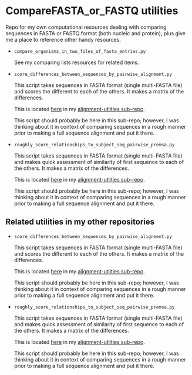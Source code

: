 CompareFASTA_or_FASTQ utilities
===============================

Repo for my own computational resources dealing with comparing sequences in FASTA or FASTQ format (both nucleic and protein), plus give me a place to reference other handy resources.

- `compare_organisms_in_two_files_of_fasta_entries.py`

  See my comparing lists resources for related items.
  
- `score_differences_between_sequences_by_pairwise_alignment.py`

  This script takes sequences in FASTA format (single multi-FASTA file) and scores the different to each of the others. It makes a matrix of the differences.

  This is located [here](https://github.com/fomightez/sequencework/tree/master/alignment-utilities) in my [alignment-utlities sub-repo](https://github.com/fomightez/sequencework/tree/master/alignment-utilities).

  This script should probably be here in this sub-repo; however, I was thinking about it in context of comparing sequences in a rough manner prior to making a full sequence alignment and put it there.

- `roughly_score_relationships_to_subject_seq_pairwise_premsa.py`

  This script takes sequences in FASTA format (single multi-FASTA file) and makes quick assessment of similarity of first sequence to each of the others. It makes a matrix of the differences.

  This is located [here](https://github.com/fomightez/sequencework/tree/master/alignment-utilities) in my [alignment-utlities sub-repo](https://github.com/fomightez/sequencework/tree/master/alignment-utilities).

  This script should probably be here in this sub-repo; however, I was thinking about it in context of comparing sequences in a rough manner prior to making a full sequence alignment and put it there.


Related utilities in my other repositories
------------------------------------------
- `score_differences_between_sequences_by_pairwise_alignment.py`

  This script takes sequences in FASTA format (single multi-FASTA file) and scores the different to each of the others. It makes a matrix of the differences.

  This is located [here](https://github.com/fomightez/sequencework/tree/master/alignment-utilities) in my [alignment-utlities sub-repo](https://github.com/fomightez/sequencework/tree/master/alignment-utilities).

  This script should probably be here in this sub-repo; however, I was thinking about it in context of comparing sequences in a rough manner prior to making a full sequence alignment and put it there.


- `roughly_score_relationships_to_subject_seq_pairwise_premsa.py`

  This script takes sequences in FASTA format (single multi-FASTA file) and makes quick assessment of similarity of first sequence to each of the others. It makes a matrix of the differences.

  This is located [here](https://github.com/fomightez/sequencework/tree/master/alignment-utilities) in my [alignment-utlities sub-repo](https://github.com/fomightez/sequencework/tree/master/alignment-utilities).

  This script should probably be here in this sub-repo; however, I was thinking about it in context of comparing sequences in a rough manner prior to making a full sequence alignment and put it there.
  
